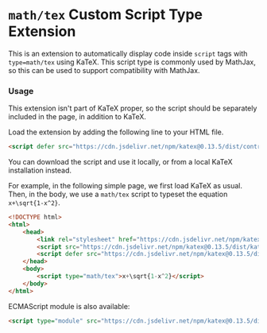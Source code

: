 # `math/tex` Custom Script Type Extension

This is an extension to automatically display code inside `script` tags with `type=math/tex` using KaTeX.
This script type is commonly used by MathJax, so this can be used to support compatibility with MathJax.

### Usage

This extension isn't part of KaTeX proper, so the script should be separately
included in the page, in addition to KaTeX.

Load the extension by adding the following line to your HTML file.

```html
<script defer src="https://cdn.jsdelivr.net/npm/katex@0.13.5/dist/contrib/mathtex-script-type.min.js" integrity="sha384-lfASb0Jhxn21qr4pih+Mx6uK2+JEKTtnpMnsCo+PTmb3n/iSUhox6v7eGkBfi47O" crossorigin="anonymous"></script>
```
You can download the script and use it locally, or from a local KaTeX installation instead.

For example, in the following simple page, we first load KaTeX as usual.
Then, in the body, we use a `math/tex` script to typeset the equation `x+\sqrt{1-x^2}`.


```html
<!DOCTYPE html>
<html>
    <head>
        <link rel="stylesheet" href="https://cdn.jsdelivr.net/npm/katex@0.13.5/dist/katex.min.css" integrity="sha384-L+Gq2Cso/Y2x8fX4wausgiZT8z0QPZz7OqPuz4YqAycQJyrJT9NRLpjFBD6zlOia" crossorigin="anonymous">
        <script src="https://cdn.jsdelivr.net/npm/katex@0.13.5/dist/katex.min.js" integrity="sha384-z64WtjpyrKFsxox9eI4SI8eM9toXdoYeWb5Qh+8PO+eG54Bv9BZqf9xNhlcLf/sA" crossorigin="anonymous"></script>
        <script defer src="https://cdn.jsdelivr.net/npm/katex@0.13.5/dist/contrib/mathtex-script-type.min.js" integrity="sha384-lfASb0Jhxn21qr4pih+Mx6uK2+JEKTtnpMnsCo+PTmb3n/iSUhox6v7eGkBfi47O" crossorigin="anonymous"></script>
    </head>
    <body>
        <script type="math/tex">x+\sqrt{1-x^2}</script>
    </body>
</html>
```

ECMAScript module is also available:
```html
<script type="module" src="https://cdn.jsdelivr.net/npm/katex@0.13.5/dist/contrib/mathtex-script-type.mjs" integrity="sha384-4EJvC5tvqq9XJxXvdD4JutBokuFw/dCe2AB4gZ9sRpwFFXECpL3qT43tmE0PkpVg" crossorigin="anonymous"></script>
